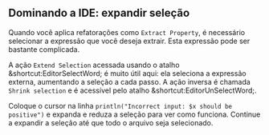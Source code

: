 ## Dominando a IDE: expandir seleção

Quando você aplica refatorações como <span class="control">`Extract Property`</span>, é necessário selecionar a expressão que você deseja extrair. Esta expressão pode ser bastante complicada.

A ação <span class="control">`Extend Selection`</span> acessada usando o atalho <span class="shortcut">&shortcut:EditorSelectWord;</span> é muito útil aqui: ela seleciona a expressão externa, aumentando a seleção a cada passo. A ação inversa é chamada <span class="control">`Shrink selection`</span> e é acessível pelo atalho <span class="shortcut">&shortcut:EditorUnSelectWord;</span>.

Coloque o cursor na linha `println("Incorrect input: $x should be positive")` e expanda e reduza a seleção para ver como funciona. Continue a expandir a seleção até que todo o arquivo seja selecionado.
